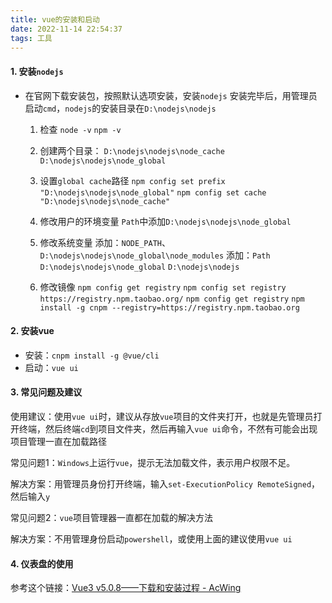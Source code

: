 ```yaml
---
title: vue的安装和启动
date: 2022-11-14 22:54:37
tags: 工具
---
```


#### 1. 安装`nodejs`

- 在官网下载安装包，按照默认选项安装，安装`nodejs` 安装完毕后，用管理员启动`cmd`，`nodejs`的安装目录在`D:\nodejs\nodejs`

  1. 检查
     `node -v`
     `npm -v`

  2. 创建两个目录：
     `D:\nodejs\nodejs\node_cache`
     `D:\nodejs\nodejs\node_global`

  3. 设置`global cache`路径
     `npm config set prefix "D:\nodejs\nodejs\node_global"`
     `npm config set cache "D:\nodejs\nodejs\node_cache"`

  4. 修改用户的环境变量
     `Path`中添加`D:\nodejs\nodejs\node_global`

  5. 修改系统变量
     添加：`NODE_PATH`、`D:\nodejs\nodejs\node_global\node_modules`
     添加：`Path`  `D:\nodejs\nodejs\node_global` `D:\nodejs\nodejs`

  6. 修改镜像
     `npm config get registry`
     `npm config set registry https://registry.npm.taobao.org/`
     `npm config get registry`
     `npm install -g cnpm --registry=https://registry.npm.taobao.org`

#### 2. 安装vue

- 安装：`cnpm install -g @vue/cli`
- 启动：`vue ui`

#### 3. 常见问题及建议

使用建议：使用`vue ui`时，建议从存放`vue`项目的文件夹打开，也就是先管理员打开终端，然后终端`cd`到项目文件夹，然后再输入`vue ui`命令，不然有可能会出现项目管理一直在加载路径

常见问题1：`Windows`上运行`vue`，提示无法加载文件，表示用户权限不足。

解决方案：用管理员身份打开终端，输入`set-ExecutionPolicy RemoteSigned`，然后输入`y`

常见问题2：`vue`项目管理器一直都在加载的解决方法

解决方案：不用管理身份启动`powershell`，或使用上面的建议使用`vue ui`

#### 4. 仪表盘的使用

参考这个链接：[Vue3 v5.0.8——下载和安装过程 - AcWing](https://www.acwing.com/file_system/file/content/whole/index/content/6326802/)
